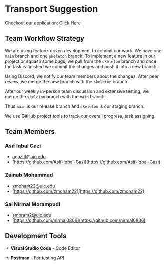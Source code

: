 # Transport Suggestion
Checkout our application: [Click Here](https://tinyurl.com/npa8tsyj)

## Team Workflow Strategy
We are using feature-driven development to commit our work. We have one `main` branch and one `skeleton` branch. To implement a new feature in our project or squash some bugs, we pull from the `skeleton` branch and once the task is finished we commit the changes and push it into a new branch. 

Using Discord, we notify our team members about the changes. After peer review, we merge the new branch with the `skeleton` branch.

After our weekly in-person team discussion and extensive testing, we merge the `skeleton` branch with the `main` branch.

Thus `main` is our release branch and `skeleton` is our staging branch.

We use GitHub project tools to track our overall progress, task assigning.



## Team Members
### Asif Iqbal Gazi 
- [agazi3@uic.edu](agazi3@uic.edu)
- [https://github.com/Asif-Iqbal-Gazi](https://github.com/Asif-Iqbal-Gazi)

###  Zainab Mohammad 
- [zmoham22@uic.edu](zmoham22@uic.edu)
- [https://github.com/zmoham22](https://github.com/zmoham22)

### Sai Nirmal Morampudi 
- [smoram2@uic.edu](smoram2@uic.edu)
- [https://github.com/nirmal0806](https://github.com/nirmal0806)

## Development Tools
⇥ **Visual Studio Code** - Code Editor

⇥ **Postman** - For testing API